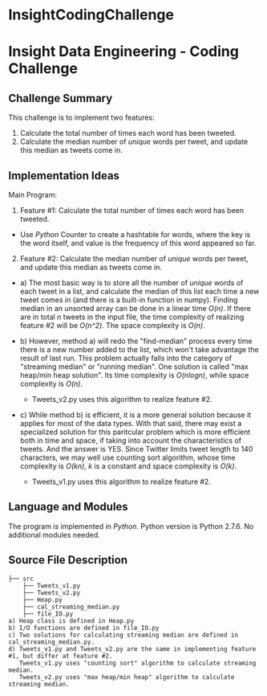 # InsightCodingChallenge
Insight Data Engineering - Coding Challenge
===========================================================
## Challenge Summary

This challenge is to implement two features:

1. Calculate the total number of times each word has been tweeted.
2. Calculate the median number of *unique* words per tweet, and update this median as tweets come in.

## Implementation Ideas

Main Program:

1) Feature #1: Calculate the total number of times each word has been tweeted.

- Use _Python_ Counter to create a hashtable for words, where the key is the word itself, and value is the
frequency of this word appeared so far.
    
2) Feature #2: Calculate the median number of *unique* words per tweet, and update this median as tweets come in.

- a) The most basic way is to store all the number of *unique* words of each tweet in a list, and calculate the median of this list each time a new tweet comes in (and there is a built-in function in numpy). Finding median in an unsorted array can be done in a linear time *O(n)*. If there are in total *n* tweets in the input file, the time complexity of realizing feature #2 will be *O(n^2)*. The space complexity is *O(n)*.
    
- b) However, method a) will redo the "find-median" process every time there is a new number added to the list, which won't take advantage the result of last run. This problem actually falls into the category of "streaming median" or "running median". One solution is called "max heap/min heap solution". Its time complexity is *O(nlogn)*, while space complexity is *O(n)*.

	- Tweets_v2.py uses this algorithm to realize feature #2. 
    
- c) While method b) is efficient, it is a more general solution because it applies for most of the data types. With that said, there may exist a specialized solution for this paritcular problem which is more efficient both in time and space, if taking into account the characteristics of tweets. And the answer is YES. Since Twitter limits tweet length to 140 characters, we may well use counting sort algorithm, whose time complexity is *O(kn)*, *k* is a constant and space complexity is *O(k)*. 

	- Tweets_v1.py uses this algorithm to realize feature #2. 

## Language and Modules
The program is implemented in _Python_. Python version is Python 2.7.6. No additional modules needed.

## Source File Description
	├── src 
	    ├── Tweets_v1.py 
        ├── Tweets_v2.py 
        ├── Heap.py
        ├── cal_streaming_median.py
        ├── file_IO.py
    a) Heap class is defined in Heap.py
    b) I/O functions are defined in file_IO.py
    c) Two solutions for calculating streaming median are defined in cal_streaming_median.py.
    d) Tweets_v1.py and Tweets_v2.py are the same in implementing feature #1, but differ at feature #2.
       Tweets_v1.py uses "counting sort" algorithm to calculate streaming median.
       Tweets_v2.py uses "max heap/min heap" algorithm to calculate streaming median.
